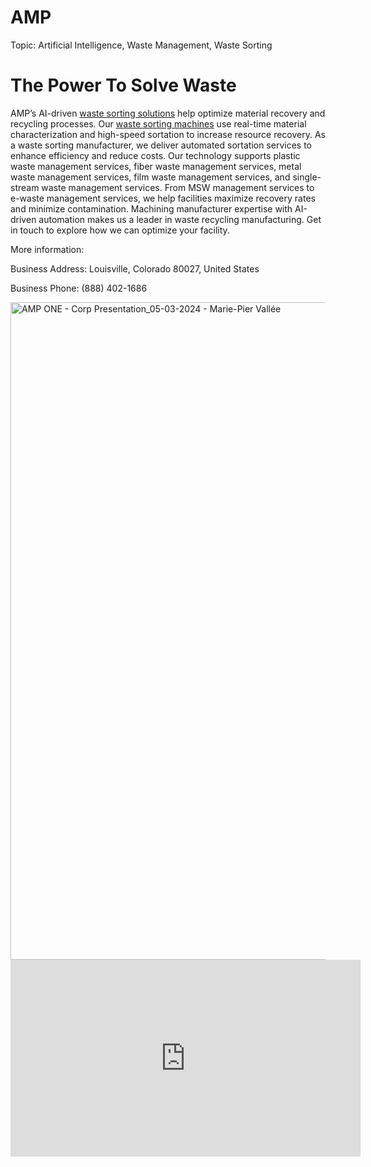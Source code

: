 # AMP

Topic: Artificial Intelligence, Waste Management, Waste Sorting

# The Power To Solve Waste

AMP’s AI-driven <a href="https://ampsortation.com/">waste sorting solutions</a> help optimize material recovery and recycling processes. Our <a href="https://ampsortation.com/products/amp-one">waste sorting machines</a> use real-time material characterization and high-speed sortation to increase resource recovery. As a waste sorting manufacturer, we deliver automated sortation services to enhance efficiency and reduce costs. Our technology supports plastic waste management services, fiber waste management services, metal waste management services, film waste management services, and single-stream waste management services. From MSW management services to e-waste management services, we help facilities maximize recovery rates and minimize contamination. Machining manufacturer expertise with AI-driven automation makes us a leader in waste recycling manufacturing. Get in touch to explore how we can optimize your facility.

More information:

Business Address: Louisville, Colorado 80027, United States

Business Phone: (888) 402-1686

<img width="1100" height="1052" alt="AMP ONE - Corp Presentation_05-03-2024 - Marie-Pier Vallée" src="https://github.com/user-attachments/assets/2502469e-8b15-4a79-a160-cc81faaf3eb7" />

<iframe width="560" height="315" src="https://www.youtube.com/embed/Jae9i5U7Eg4?si=l58ZapUHlqqqdfWy" title="YouTube video player" frameborder="0" allow="accelerometer; autoplay; clipboard-write; encrypted-media; gyroscope; picture-in-picture; web-share" referrerpolicy="strict-origin-when-cross-origin" allowfullscreen></iframe>
